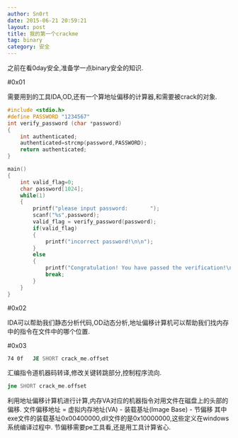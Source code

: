 ```yaml
---
author: Sn0rt
date: 2015-06-21 20:59:21
layout: post
title: 我的第一个crackme
tag: binary
category: 安全
---
```


之前在看0day安全,准备学一点binary安全的知识.

#0x01

需要用到的工具IDA,OD,还有一个算地址偏移的计算器,和需要被crack的对象.

```c
#include <stdio.h>
#define PASSWORD "1234567"
int verify_password (char *password)
{
	int authenticated;
	authenticated=strcmp(password,PASSWORD);
	return authenticated;
}

main()
{
	int valid_flag=0;
	char password[1024];
	while(1)
	{
		printf("please input password:       ");
		scanf("%s",password);
		valid_flag = verify_password(password);
		if(valid_flag)
		{
			printf("incorrect password!\n\n");
		}
		else
		{
			printf("Congratulation! You have passed the verification!\n");
			break;
		}
	}
}
```

#0x02

IDA可以帮助我们静态分析代码,OD动态分析,地址偏移计算机可以帮助我们找内存中的指令在文件中的哪个位置.

#0x03

```asm
74 0f   JE SHORT crack_me.offset
```

汇编指令道机器码转译,修改关键转跳部分,控制程序流向.

```asm
jne SHORT crack_me.offset
```

利用地址偏移计算机进行计算,内存VA对应的机器指令对用文件在磁盘上的头部的偏移.
文件偏移地址 = 虚拟内存地址(VA) - 装载基址(Image Base) - 节偏移
其中exe文件的装载基址0x00400000,dll文件的是0x10000000,这些定义在windows系统编译过程中.
节偏移需要pe工具看,还是用工具计算省心.
